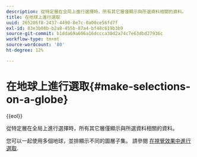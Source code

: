```yaml
---
description: 從特定層在全局上進行選擇時，所有其它層僅顯示與所選資料相關的資料。
title: 在地球上進行選取
uuid: 265206f8-2437-4490-8e7c-0a00ce56fd7f
exl-id: 83e3b08b-b2a8-455b-87a4-bf48c619b3b9
source-git-commit: b1dda69a606a16dccca30d2a74c7e63dbd27936c
workflow-type: tm+mt
source-wordcount: '80'
ht-degree: 12%

---
```


# 在地球上進行選取{#make-selections-on-a-globe}

{{eol}}

從特定層在全局上進行選擇時，所有其它層僅顯示與所選資料相關的資料。

您可以一起使用多個地球，並排顯示不同的圖層子集。 請參閱 [在視覺效果中進行選取](../../../../home/c-get-started/c-vis/c-sel-vis/c-sel-vis.md#concept-012870ec22c7476e9afbf3b8b2515746).

